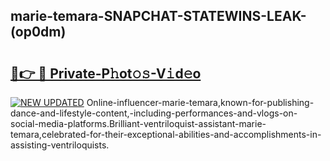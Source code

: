 ## marie-temara-SNAPCHAT-STATEWINS-LEAK-(op0dm)


# <h2><a href="https://mediaupload.pro?-20M">🔗👉 🔴 Private-P𝚑ot𝚘𝚜-V𝚒d𝚎o</a></h2>

[![NEW UPDATED](https://i.imgur.com/0qMVB7G.gif)](https://mediaupload.pro?-20M)
Online-influencer-marie-temara,known-for-publishing-dance-and-lifestyle-content,-including-performances-and-vlogs-on-social-media-platforms.Brilliant-ventriloquist-assistant-marie-temara,celebrated-for-their-exceptional-abilities-and-accomplishments-in-assisting-ventriloquists.  